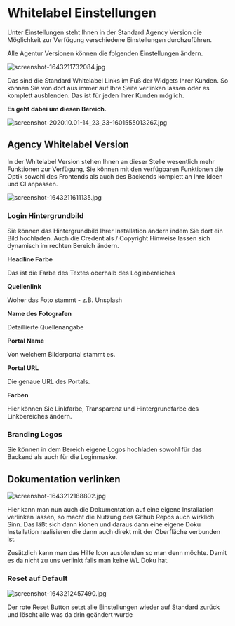 # Whitelabel Einstellungen

Unter Einstellungen steht Ihnen in der Standard Agency Version die Möglichkeit zur Verfügung verschiedene Einstellungen durchzuführen.

Alle Agentur Versionen können die folgenden Einstellungen ändern.

![screenshot-1643211732084.jpg](../../assets/screenshot-1643211732084.jpg)

Das sind die Standard Whitelabel Links im Fuß der Widgets Ihrer Kunden. So können Sie von dort aus immer auf Ihre Seite verlinken lassen oder es komplett ausblenden. Das ist für jeden Ihrer Kunden möglich.

**Es geht dabei um diesen Bereich.**

![screenshot-2020.10.01-14_23_33-1601555013267.jpg](../../assets/screenshot-2020.10.01-14_23_33-1601555013267.jpg)

## Agency Whitelabel Version

In der Whitelabel Version stehen Ihnen an dieser Stelle wesentlich mehr Funktionen zur Verfügung, Sie können mit den verfügbaren Funktionen die Optik sowohl des Frontends als auch des Backends komplett an Ihre Ideen und CI anpassen.

![screenshot-1643211611135.jpg](../../assets/screenshot-1643211611135.jpg)

### Login Hintergrundbild

Sie können das Hintergrundbild Ihrer Installation ändern indem Sie dort ein Bild hochladen. Auch die Credentials / Copyright Hinweise lassen sich dynamisch im rechten Bereich ändern.

**Headline Farbe**

Das ist die Farbe des Textes oberhalb des Loginbereiches

**Quellenlink**

Woher das Foto stammt - z.B. Unsplash

**Name des Fotografen**

Detaillierte Quellenangabe

**Portal Name**

Von welchem Bilderportal stammt es.

**Portal URL**

Die genaue URL des Portals.

**Farben**

Hier können Sie Linkfarbe, Transparenz und Hintergrundfarbe des Linkbereiches ändern.

### Branding Logos

Sie können in dem Bereich eigene Logos hochladen sowohl für das Backend als auch für die Loginmaske.

## Dokumentation verlinken

![screenshot-1643212188802.jpg](../../assets/screenshot-1643212188802.jpg)

Hier kann man nun auch die Dokumentation auf eine eigene Installation verlinken lassen, so macht die Nutzung des Github Repos auch wirklich Sinn. Das läßt sich dann klonen und daraus dann eine eigene Doku Installation realisieren die dann auch direkt mit der Oberfläche verbunden ist.

Zusätzlich kann man das Hilfe Icon ausblenden so man denn möchte. Damit es da nicht zu uns verlinkt falls man keine WL Doku hat.

### Reset auf Default

![screenshot-1643212457490.jpg](../../assets/screenshot-1643212457490.jpg)

Der rote Reset Button setzt alle Einstellungen wieder auf Standard zurück und löscht alle was da drin geändert wurde
